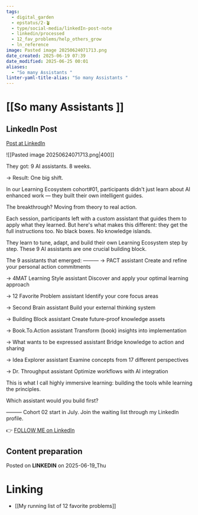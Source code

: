 ```yaml
---
tags:
  - digital_garden
  - epstatus/2-🪴
  - type/social-media/linkedIn-post-note
  - linkedin/processed
  - 12_fav_problems/help_others_grow
  - ln_reference
image: Pasted image 20250624071713.png
date_created: 2025-06-19 07:39
date_modified: 2025-06-25 00:01
aliases:
  - "So many Assistants "
linter-yaml-title-alias: "So many Assistants "
---
```

# [[So many Assistants ]]

## LinkedIn Post

[Post at LinkedIn](https://www.linkedin.com/posts/sebastiankamilli_they-got-9-ai-assistants-8-weeks-result-activity-7341346248827838466-keBp?utm_source=share&utm_medium=member_desktop&rcm=ACoAAA1M1pkBgWCYPhT45EpfLiHzViQqRWNCIv4)

![[Pasted image 20250624071713.png|400]]

 They got: 9 AI assistants. 8 weeks. 

→ Result: One big shift.

In our Learning Ecosystem cohort#01,  participants didn't just learn about AI enhanced work — they built their own intelligent guides.

The breakthrough? Moving from theory to real action.

Each session, participants left with a custom assistant that guides them to apply what they learned. But here's what makes this different: they get the full instructions too. No black boxes. No knowledge islands.

They learn to tune, adapt, and build their own Learning Ecosystem step by step. These 9 AI assistants are one crucial building block.

The 9 assistants that emerged:
———
→ PACT assistant
Create and refine your personal action commitments

→ 4MAT Learning Style assistant
Discover and apply your optimal learning approach

→ 12 Favorite Problem assistant
Identify your core focus areas

→ Second Brain assistant
Build your external thinking system

→ Building Block assistant
Create future-proof knowledge assets

→ Book.To.Action assistant
Transform (book) insights into implementation

→ What wants to be expressed assistant
Bridge knowledge to action and sharing

→ Idea Explorer assistant
Examine concepts from 17 different perspectives

→ Dr. Throughput assistant
Optimize workflows with AI integration

This is what I call highly immersive learning: 
building the tools while learning the principles.

Which assistant would you build first?

———
Cohort 02 start in July. 
Join the waiting list through my LinkedIn profile.

👉 [FOLLOW ME on LinkedIn](https://www.linkedin.com/comm/mynetwork/discovery-see-all?usecase=PEOPLE_FOLLOWS&followMember=sebastiankamilli)

## Content preparation

Posted on **LINKEDIN** on 2025-06-19_Thu

# Linking

+ [[My running list of 12 favorite problems]]